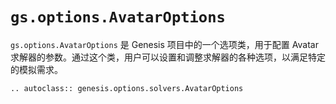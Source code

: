 # `gs.options.AvatarOptions`

`gs.options.AvatarOptions` 是 Genesis 项目中的一个选项类，用于配置 Avatar 求解器的参数。通过这个类，用户可以设置和调整求解器的各种选项，以满足特定的模拟需求。

```{eval-rst}  
.. autoclass:: genesis.options.solvers.AvatarOptions
```
